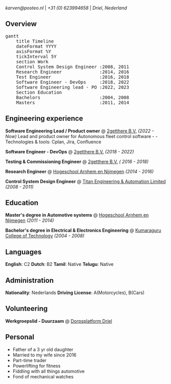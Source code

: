 _karven@posteo.nl_ | _+31 (0) 623994658_ | _Driel, Nederland_

## Overview

<pre class="mermaid">
gantt
    title Timeline
    dateFormat YYYY
    axisFormat %Y
    tickInterval 5Y
    section Work
    Control System Design Engineer :2008, 2011
    Research Engineer              :2014, 2016
    Test Engineer                  :2016, 2018
    Software Engineer - DevOps     :2018, 2022
    Software Engineering lead - PO :2022, 2023
    Section Education
    Bachelors                      :2004, 2008
    Masters                        :2011, 2014
</pre>

## Engineering experience

**Software Engineering Lead / Product owner** @ [2getthere B.V.](https://www.2getthere.eu//)
_(2022 -  Now)_
Lead and product owner for Autonomous fleet control software
    - 
    - Technologies & tools: Cplan, Jira, Confluence

**Software Engineer - DevOps** @ [2getthere B.V.](https://www.2getthere.eu//)
_(2018 - 2022)_

**Testing & Commissioning Engineer** @ [2getthere B.V.](https://www.2getthere.eu//)
_( 2016 - 2018)_

**Research Engineer** @ [Hogeschool Arnhem en Nijmegen](https://www.han.nl/onderzoek/lectoraten/lectoraat-han-automotive-research/)
_(2014 - 2016)_

**Control System Design Engineer** @ [Titan Engineering & Automation Limited](https://www.titanteal.com/)
_(2008 - 2011)_

## Education

**Master's degree in Automotive systems** @ [Hogeschool Arnhem en Nijmegen](https://www.han.nl/)
_(2011 - 2014)_

**Bachelor's degree in Electrical & Electronics Engineering** @ [Kumaraguru College of Technology](https://www.kct.ac.in/)
_(2004 - 2008)_

## Languages

**English**: C2
**Dutch**: B2
**Tamil**: Native 
**Telugu**: Native

## Administration

**Nationality**: Nederlands
**Driving License**: A(Motorcycles), B(Cars)

## Volunteering

**Werkgroepslid - Duurzaam** @ [Dorpsplatform Driel](https://www.samendriel.nl/category/duurzaam/)

## Personal 
- Father of a 3 yr old daughter
- Married to my wife since 2016
- Part-time trader
- Powerlifting for fitness
- Fiddling with all things automotive
- Fond of mechanical watches
  
<script type="module">
	import mermaid from 'https://cdn.jsdelivr.net/npm/mermaid@10/dist/mermaid.esm.min.mjs';
	mermaid.initialize({
		startOnLoad: true,
        theme: 'neutral'
	});
</script>


